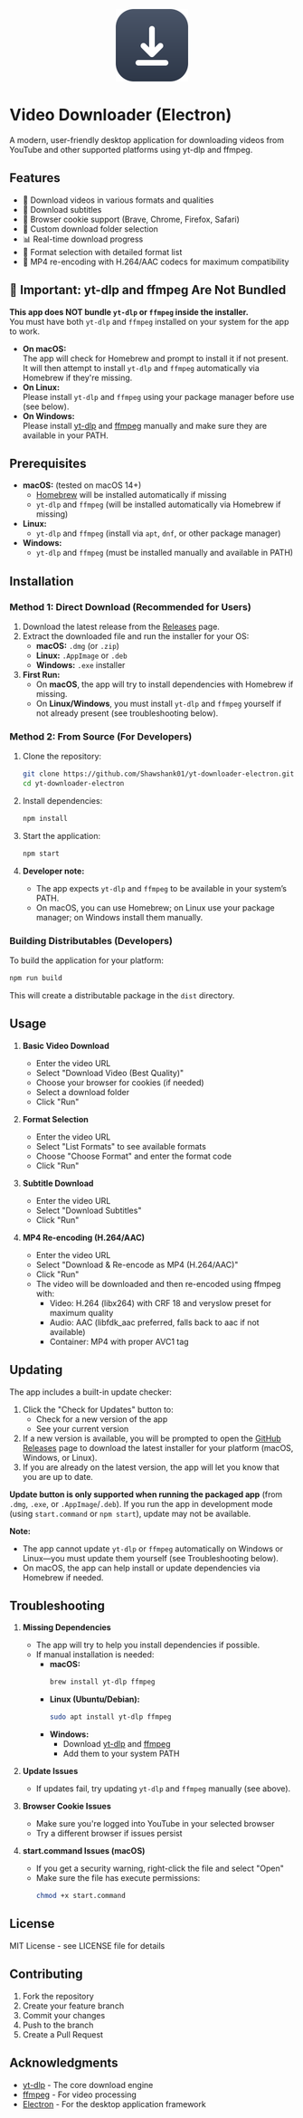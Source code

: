 <p align="center">
  <img src="build/icon.svg" alt="Video Downloader Icon" width="128">
</p>

# Video Downloader (Electron)

A modern, user-friendly desktop application for downloading videos from YouTube and other supported platforms using yt-dlp and ffmpeg.

## Features

- 🎥 Download videos in various formats and qualities
- 📝 Download subtitles
- 🍪 Browser cookie support (Brave, Chrome, Firefox, Safari)
- 📂 Custom download folder selection
- 📊 Real-time download progress
- 🎯 Format selection with detailed format list
- 🔄 MP4 re-encoding with H.264/AAC codecs for maximum compatibility

## 🚩 Important: yt-dlp and ffmpeg Are Not Bundled

**This app does NOT bundle `yt-dlp` or `ffmpeg` inside the installer.**  
You must have both `yt-dlp` and `ffmpeg` installed on your system for the app to work.

- **On macOS:**  
  The app will check for Homebrew and prompt to install it if not present. It will then attempt to install `yt-dlp` and `ffmpeg` automatically via Homebrew if they're missing.
- **On Linux:**  
  Please install `yt-dlp` and `ffmpeg` using your package manager before use (see below).
- **On Windows:**  
  Please install [yt-dlp](https://github.com/yt-dlp/yt-dlp#installation) and [ffmpeg](https://ffmpeg.org/download.html) manually and make sure they are available in your PATH.

## Prerequisites

- **macOS:** (tested on macOS 14+)
  - [Homebrew](https://brew.sh/) will be installed automatically if missing
  - `yt-dlp` and `ffmpeg` (will be installed automatically via Homebrew if missing)
- **Linux:**  
  - `yt-dlp` and `ffmpeg` (install via `apt`, `dnf`, or other package manager)
- **Windows:**  
  - `yt-dlp` and `ffmpeg` (must be installed manually and available in PATH)

## Installation

### Method 1: Direct Download (Recommended for Users)

1. Download the latest release from the [Releases](https://github.com/Shawshank01/yt-downloader-electron/releases) page.
2. Extract the downloaded file and run the installer for your OS:
    - **macOS:** `.dmg` (or `.zip`)
    - **Linux:** `.AppImage` or `.deb`
    - **Windows:** `.exe` installer
3. **First Run:**
    - On **macOS**, the app will try to install dependencies with Homebrew if missing.
    - On **Linux/Windows**, you must install `yt-dlp` and `ffmpeg` yourself if not already present (see troubleshooting below).

### Method 2: From Source (For Developers)

1. Clone the repository:
   ```bash
   git clone https://github.com/Shawshank01/yt-downloader-electron.git
   cd yt-downloader-electron
   ```

2. Install dependencies:
   ```bash
   npm install
   ```

3. Start the application:
   ```bash
   npm start
   ```

4. **Developer note:**  
   - The app expects `yt-dlp` and `ffmpeg` to be available in your system’s PATH.
   - On macOS, you can use Homebrew; on Linux use your package manager; on Windows install them manually.

### Building Distributables (Developers)

To build the application for your platform:
```bash
npm run build
```
This will create a distributable package in the `dist` directory.

## Usage

1. **Basic Video Download**
   - Enter the video URL
   - Select "Download Video (Best Quality)"
   - Choose your browser for cookies (if needed)
   - Select a download folder
   - Click "Run"

2. **Format Selection**
   - Enter the video URL
   - Select "List Formats" to see available formats
   - Choose "Choose Format" and enter the format code
   - Click "Run"

3. **Subtitle Download**
   - Enter the video URL
   - Select "Download Subtitles"
   - Click "Run"

4. **MP4 Re-encoding (H.264/AAC)**
   - Enter the video URL
   - Select "Download & Re-encode as MP4 (H.264/AAC)"
   - Click "Run"
   - The video will be downloaded and then re-encoded using ffmpeg with:
     - Video: H.264 (libx264) with CRF 18 and veryslow preset for maximum quality
     - Audio: AAC (libfdk_aac preferred, falls back to aac if not available)
     - Container: MP4 with proper AVC1 tag

## Updating

The app includes a built-in update checker:

1. Click the "Check for Updates" button to:
   - Check for a new version of the app
   - See your current version
2. If a new version is available, you will be prompted to open the [GitHub Releases](https://github.com/Shawshank01/yt-downloader-electron/releases/latest) page to download the latest installer for your platform (macOS, Windows, or Linux).
3. If you are already on the latest version, the app will let you know that you are up to date.

**Update button is only supported when running the packaged app** (from `.dmg`, `.exe`, or `.AppImage`/`.deb`). If you run the app in development mode (using `start.command` or `npm start`), update may not be available.

**Note:**
- The app cannot update `yt-dlp` or `ffmpeg` automatically on Windows or Linux—you must update them yourself (see Troubleshooting below).
- On macOS, the app can help install or update dependencies via Homebrew if needed.

## Troubleshooting

1. **Missing Dependencies**
   - The app will try to help you install dependencies if possible.
   - If manual installation is needed:
     - **macOS:**  
       ```bash
       brew install yt-dlp ffmpeg
       ```
     - **Linux (Ubuntu/Debian):**  
       ```bash
       sudo apt install yt-dlp ffmpeg
       ```
     - **Windows:**  
       - Download [yt-dlp](https://github.com/yt-dlp/yt-dlp#installation) and [ffmpeg](https://ffmpeg.org/download.html)
       - Add them to your system PATH

2. **Update Issues**
   - If updates fail, try updating `yt-dlp` and `ffmpeg` manually (see above).

3. **Browser Cookie Issues**
   - Make sure you're logged into YouTube in your selected browser
   - Try a different browser if issues persist

4. **start.command Issues (macOS)**
   - If you get a security warning, right-click the file and select "Open"
   - Make sure the file has execute permissions:
     ```bash
     chmod +x start.command
     ```

## License

MIT License - see LICENSE file for details

## Contributing

1. Fork the repository
2. Create your feature branch
3. Commit your changes
4. Push to the branch
5. Create a Pull Request

## Acknowledgments

- [yt-dlp](https://github.com/yt-dlp/yt-dlp) - The core download engine
- [ffmpeg](https://ffmpeg.org/) - For video processing
- [Electron](https://www.electronjs.org/) - For the desktop application framework

